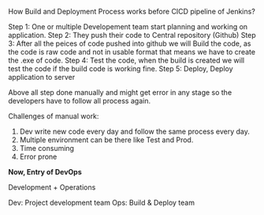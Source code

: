 How Build and Deployment Process works before CICD pipeline of Jenkins?

Step 1: One or multiple Developement team start planning and working on application.
Step 2: They push their code to Central repository (Github)
Step 3: After all the peices of code pushed into github we will Build the code, as the code is raw code and not in usable format that means we have to create the .exe of code.
Step 4: Test the code, when the build is created we will test the code if the build code is working fine.
Step 5: Deploy, Deploy application to server

Above all step done manually and might get error in any stage so the developers have to follow all process again.

Challenges of manual work:
1. Dev write new code every day and follow the same process every day.
2. Multiple environment can be there like Test and Prod.
3. Time consuming
4. Error prone

**Now, Entry of DevOps**

Development + Operations 

Dev: Project development team
Ops: Build & Deploy team




